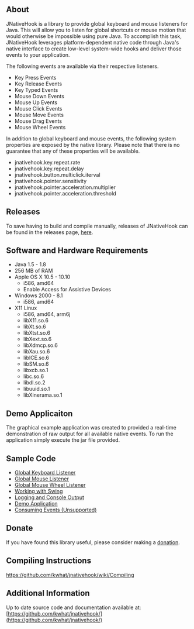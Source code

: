 ## About
JNativeHook is a library to provide global keyboard and mouse listeners for
Java.  This will allow you to listen for global shortcuts or mouse motion that
would otherwise be impossible using pure Java.  To accomplish this task,
JNativeHook leverages platform-dependent native code through Java's native
interface to create low-level system-wide hooks and deliver those events to
your application.

The following events are available via their respective listeners.
* Key Press Events
* Key Release Events
* Key Typed Events
* Mouse Down Events
* Mouse Up Events
* Mouse Click Events
* Mouse Move Events
* Mouse Drag Events
* Mouse Wheel Events

In addition to global keyboard and mouse events, the following system
properties are exposed by the native library.  Please note that there is no
guarantee that any of these properties will be available.
* jnativehook.key.repeat.rate
* jnativehook.key.repeat.delay
* jnativehook.button.multiclick.iterval
* jnativehook.pointer.sensitivity
* jnativehook.pointer.acceleration.multiplier
* jnativehook.pointer.acceleration.threshold
 
## Releases
To save having to build and compile manually, releases of JNativeHook can be found in the releases page, [here](https://github.com/kwhat/jnativehook/releases).

## Software and Hardware Requirements
* Java 1.5 - 1.8
* 256 MB of RAM
* Apple OS X 10.5 - 10.10
  * i586, amd64
  * Enable Access for Assistive Devices
* Windows 2000 - 8.1
  * i586, amd64
* X11 Linux
  * i586, amd64, arm6j
  * libX11.so.6
  * libXt.so.6
  * libXtst.so.6
  * libXext.so.6
  * libXdmcp.so.6
  * libXau.so.6
  * libICE.so.6
  * libSM.so.6
  * libxcb.so.1
  * libc.so.6
  * libdl.so.2
  * libuuid.so.1
  * libXinerama.so.1

## Demo Applicaiton
The graphical example application was created to provided a real-time
demonstration of raw output for all available native events.  To run the
application simply execute the jar file provided.

## Sample Code
* [Global Keyboard Listener](https://github.com/kwhat/jnativehook/wiki/Usage#global-keyboard-listener)
* [Global Mouse Listener](https://github.com/kwhat/jnativehook/wiki/Usage#global-mouse-listener)
* [Global Mouse Wheel Listener](https://github.com/kwhat/jnativehook/wiki/Usage#global-mouse-wheel-listener)
* [Working with Swing](https://github.com/kwhat/jnativehook/wiki/Usage#working-with-swing)
* [Logging and Console Output](https://github.com/kwhat/jnativehook/wiki/Usage#logging-and-console-output)
* [Demo Application](https://github.com/kwhat/jnativehook/wiki/Usage#demo-application)
* [Consuming Events (Unsupported)](https://github.com/kwhat/jnativehook/wiki/Usage#consuming-events-unsupported)

## Donate
If you have found this library useful, please consider making a [donation](https://github.com/kwhat/jnativehook/wiki/Donate).

## Compiling Instructions
https://github.com/kwhat/jnativehook/wiki/Compiling

## Additional Information
Up to date source code and documentation available at:
[https://github.com/kwhat/jnativehook/](https://github.com/kwhat/jnativehook/)
